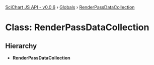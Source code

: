 [SciChart JS API - v0.0.6](../README.md) › [Globals](../globals.md) › [RenderPassDataCollection](renderpassdatacollection.md)

# Class: RenderPassDataCollection

## Hierarchy

* **RenderPassDataCollection**
